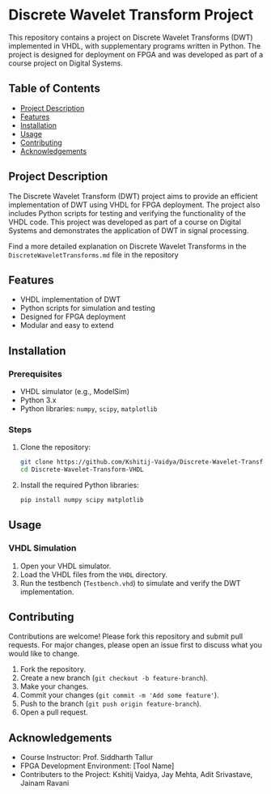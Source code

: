 # Discrete Wavelet Transform Project

This repository contains a project on Discrete Wavelet Transforms (DWT) implemented in VHDL, with supplementary programs written in Python. The project is designed for deployment on FPGA and was developed as part of a course project on Digital Systems.

## Table of Contents
- [Project Description](#project-description)
- [Features](#features)
- [Installation](#installation)
- [Usage](#usage)
- [Contributing](#contributing)
- [Acknowledgements](#acknowledgements)

## Project Description
The Discrete Wavelet Transform (DWT) project aims to provide an efficient implementation of DWT using VHDL for FPGA deployment. The project also includes Python scripts for testing and verifying the functionality of the VHDL code. This project was developed as part of a course on Digital Systems and demonstrates the application of DWT in signal processing.

Find a more detailed explanation on Discrete Wavelet Transforms in the `DiscreteWaveletTransforms.md` file in the repository

## Features
- VHDL implementation of DWT
- Python scripts for simulation and testing
- Designed for FPGA deployment
- Modular and easy to extend



## Installation

### Prerequisites
- VHDL simulator (e.g., ModelSim)
- Python 3.x
- Python libraries: `numpy`, `scipy`, `matplotlib`

### Steps
1. Clone the repository:
   ```sh
   git clone https://github.com/Kshitij-Vaidya/Discrete-Wavelet-Transform-VHDL.git
   cd Discrete-Wavelet-Transform-VHDL
   ```
2. Install the required Python libraries:
   ```sh
   pip install numpy scipy matplotlib
   ```

## Usage

### VHDL Simulation
1. Open your VHDL simulator.
2. Load the VHDL files from the `VHDL` directory.
3. Run the testbench (`Testbench.vhd`) to simulate and verify the DWT implementation.

## Contributing
Contributions are welcome! Please fork this repository and submit pull requests. For major changes, please open an issue first to discuss what you would like to change.

1. Fork the repository.
2. Create a new branch (`git checkout -b feature-branch`).
3. Make your changes.
4. Commit your changes (`git commit -m 'Add some feature'`).
5. Push to the branch (`git push origin feature-branch`).
6. Open a pull request.


## Acknowledgements
- Course Instructor: Prof. Siddharth Tallur
- FPGA Development Environment: [Tool Name]
- Contributers to the Project: Kshitij Vaidya, Jay Mehta, Adit Srivastave, Jainam Ravani
